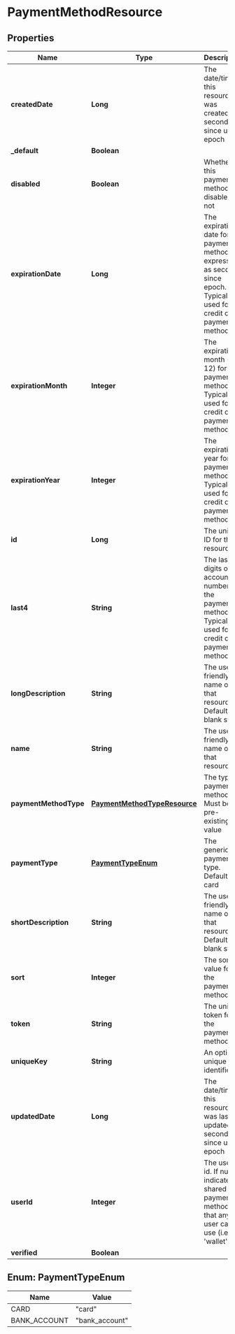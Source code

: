 
# PaymentMethodResource

## Properties
Name | Type | Description | Notes
------------ | ------------- | ------------- | -------------
**createdDate** | **Long** | The date/time this resource was created in seconds since unix epoch |  [optional]
**_default** | **Boolean** |  |  [optional]
**disabled** | **Boolean** | Whether this payment method is disabled or not |  [optional]
**expirationDate** | **Long** | The expiration date for the payment method, expressed as seconds since epoch. Typically used for credit card payment methods |  [optional]
**expirationMonth** | **Integer** | The expiration month (1 - 12) for the payment method. Typically used for credit card payment methods |  [optional]
**expirationYear** | **Integer** | The expiration year for the payment method. Typically used for credit card payment methods |  [optional]
**id** | **Long** | The unique ID for that resource |  [optional]
**last4** | **String** | The last 4 digits of the account number for the payment method. Typically used for credit card payment methods |  [optional]
**longDescription** | **String** | The user friendly name of that resource. Defaults to blank string |  [optional]
**name** | **String** | The user friendly name of that resource | 
**paymentMethodType** | [**PaymentMethodTypeResource**](PaymentMethodTypeResource.md) | The type of payment method. Must be a pre-existing value | 
**paymentType** | [**PaymentTypeEnum**](#PaymentTypeEnum) | The generic payment type. Default is card |  [optional]
**shortDescription** | **String** | The user friendly name of that resource. Defaults to blank string |  [optional]
**sort** | **Integer** | The sort value for the payment method |  [optional]
**token** | **String** | The unique token for the payment method |  [optional]
**uniqueKey** | **String** | An optional unique identifier |  [optional]
**updatedDate** | **Long** | The date/time this resource was last updated in seconds since unix epoch |  [optional]
**userId** | **Integer** | The user&#39;s id. If null, indicates a shared payment method that any user can use (i.e., &#39;wallet&#39;) |  [optional]
**verified** | **Boolean** |  |  [optional]


<a name="PaymentTypeEnum"></a>
## Enum: PaymentTypeEnum
Name | Value
---- | -----
CARD | &quot;card&quot;
BANK_ACCOUNT | &quot;bank_account&quot;



